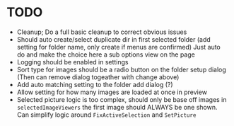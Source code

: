 ﻿# TODO
- Cleanup; Do a full basic cleanup to correct obvious issues
- Should auto create/select duplicate dir in first selected folder (add setting for folder name, only create if menus are confirmed) Just auto do and make the choice here a sub options view on the page
- Logging should be enabled in settings
- Sort type for images should be a radio button on the folder setup dialog (Then can remove dialog togeather with change above)
- Add auto matching setting to the folder add dialog (?)
- Allow setting for how many images are loaded at once in preview
- Selected picture logic is too complex, should only be base off images in `selectedImageViewers` the first image should ALWAYS be one shown. Can simplify logic around `FixActiveSelection` and `SetPicture`
